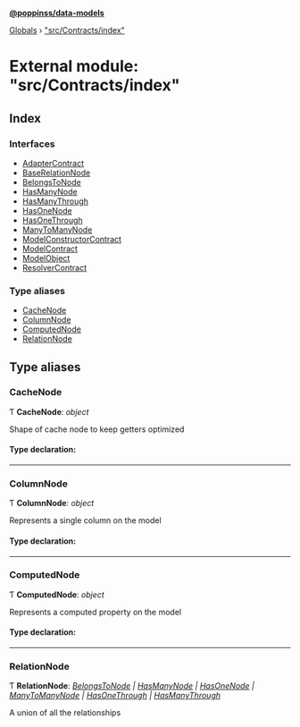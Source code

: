 **[@poppinss/data-models](../README.md)**

[Globals](../README.md) › ["src/Contracts/index"](_src_contracts_index_.md)

# External module: "src/Contracts/index"

## Index

### Interfaces

* [AdapterContract](../interfaces/_src_contracts_index_.adaptercontract.md)
* [BaseRelationNode](../interfaces/_src_contracts_index_.baserelationnode.md)
* [BelongsToNode](../interfaces/_src_contracts_index_.belongstonode.md)
* [HasManyNode](../interfaces/_src_contracts_index_.hasmanynode.md)
* [HasManyThrough](../interfaces/_src_contracts_index_.hasmanythrough.md)
* [HasOneNode](../interfaces/_src_contracts_index_.hasonenode.md)
* [HasOneThrough](../interfaces/_src_contracts_index_.hasonethrough.md)
* [ManyToManyNode](../interfaces/_src_contracts_index_.manytomanynode.md)
* [ModelConstructorContract](../interfaces/_src_contracts_index_.modelconstructorcontract.md)
* [ModelContract](../interfaces/_src_contracts_index_.modelcontract.md)
* [ModelObject](../interfaces/_src_contracts_index_.modelobject.md)
* [ResolverContract](../interfaces/_src_contracts_index_.resolvercontract.md)

### Type aliases

* [CacheNode](_src_contracts_index_.md#cachenode)
* [ColumnNode](_src_contracts_index_.md#columnnode)
* [ComputedNode](_src_contracts_index_.md#computednode)
* [RelationNode](_src_contracts_index_.md#relationnode)

## Type aliases

###  CacheNode

Ƭ **CacheNode**: *object*

Shape of cache node to keep getters optimized

#### Type declaration:

___

###  ColumnNode

Ƭ **ColumnNode**: *object*

Represents a single column on the model

#### Type declaration:

___

###  ComputedNode

Ƭ **ComputedNode**: *object*

Represents a computed property on the model

#### Type declaration:

___

###  RelationNode

Ƭ **RelationNode**: *[BelongsToNode](../interfaces/_src_contracts_index_.belongstonode.md) | [HasManyNode](../interfaces/_src_contracts_index_.hasmanynode.md) | [HasOneNode](../interfaces/_src_contracts_index_.hasonenode.md) | [ManyToManyNode](../interfaces/_src_contracts_index_.manytomanynode.md) | [HasOneThrough](../interfaces/_src_contracts_index_.hasonethrough.md) | [HasManyThrough](../interfaces/_src_contracts_index_.hasmanythrough.md)*

A union of all the relationships